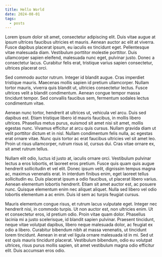```yaml
---
title: Hello World
date: 2024-08-01
tags:
  - posts
---
```





Lorem ipsum dolor sit amet, consectetur adipiscing elit. Duis vitae augue at ipsum ultrices faucibus ultricies et mauris. Aenean auctor ac elit at viverra. Fusce dapibus placerat ipsum, eu iaculis ex tincidunt eget. Pellentesque vitae malesuada diam. Vestibulum porttitor molestie porttitor. Duis ullamcorper sapien eleifend, malesuada nunc eget, pulvinar justo. Donec a consectetur lacus. Curabitur felis erat, tristique varius sapien consectetur, ultrices placerat orci.



Sed commodo auctor rutrum. Integer id blandit augue. Cras imperdiet tristique mauris. Maecenas mollis sapien id pretium ullamcorper. Nullam tortor mauris, viverra quis blandit ut, ultricies consectetur lectus. Fusce ultrices velit a blandit condimentum. Aenean congue tempor massa tincidunt tempor. Sed convallis faucibus sem, fermentum sodales lectus condimentum vitae.



Aenean nunc tortor, hendrerit at ultrices ut, vehicula vel arcu. Duis sed dapibus est. Etiam tristique libero id mauris faucibus, in mollis libero ultrices. Phasellus metus purus, euismod sit amet nisi sit amet, mollis egestas nunc. Vivamus efficitur at arcu quis cursus. Nullam gravida diam ut velit porttitor dictum et in nisl. Nullam condimentum felis nulla, ac egestas erat ornare vitae. Nunc quis tortor ac erat faucibus ultricies vel sit amet leo. Proin ut risus ullamcorper, rutrum risus id, cursus dui. Cras vitae ornare ex, sit amet rutrum tellus.



Nullam elit odio, luctus id justo at, iaculis ornare orci. Vestibulum pulvinar lectus a eros lobortis, et laoreet eros pretium. Fusce quis quam quis augue hendrerit sollicitudin et vel elit. Donec ipsum velit, dignissim tempus magna ac, maximus venenatis erat. In interdum finibus enim, eget laoreet tellus sollicitudin eu. Duis placerat ipsum a odio faucibus, ut placerat libero varius. Aenean elementum lobortis hendrerit. Etiam sit amet auctor est, ac posuere nunc. Quisque elementum enim nec aliquet aliquet. Nulla sed libero vel odio lobortis elementum a ac enim. Duis id sem ac turpis feugiat cursus.



Mauris elementum congue risus, et rutrum lacus vulputate eget. Integer nec hendrerit nisi, in commodo turpis. Ut non auctor est, non ultricies enim. Ut et consectetur eros, id pretium odio. Proin vitae quam dolor. Phasellus lacinia mi a justo scelerisque, id blandit sapien pulvinar. Praesent tincidunt, neque vitae volutpat dapibus, libero neque malesuada dolor, ac feugiat ex odio a libero. Curabitur bibendum nibh at massa venenatis, ut tincidunt lorem tincidunt. Aenean in erat vel ligula ornare malesuada id in mi. Sed ut est quis mauris tincidunt placerat. Vestibulum bibendum, odio eu volutpat ultrices, risus purus mollis sapien, sit amet vestibulum magna odio efficitur elit. Duis accumsan eros odio.
